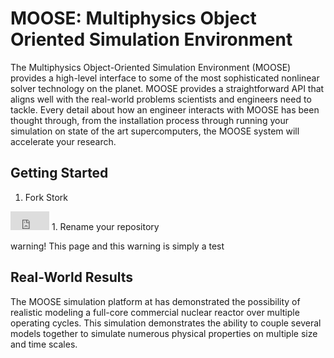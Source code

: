 MOOSE: Multiphysics Object Oriented Simulation Environment
==========================================================
The Multiphysics Object-Oriented Simulation Environment (MOOSE) provides a high-level interface to some of the most sophisticated nonlinear solver technology on the planet. MOOSE provides a straightforward API that aligns well with the real-world problems scientists and engineers need to tackle. Every detail about how an engineer interacts with MOOSE has been thought through, from the installation process through running your simulation on state of the art supercomputers, the MOOSE system will accelerate your research.

<script src="http://ajax.googleapis.com/ajax/libs/jquery/1.10.2/jquery.min.js">
<script>
$.get('test/ex01.e', function(data) { $('div').html(data); });
</script>

Getting Started
---------------
1. Fork Stork
 <iframe src="http://ghbtns.com/github-btn.html?user=idaholab&repo=stork&type=fork" allowtransparency="true" frameborder="0" scrolling="0" width="62" height="30"></iframe>
1. Rename your repository


warning! This page and this warning is simply a test


Real-World Results
------------------
The MOOSE simulation platform at has demonstrated the possibility of realistic modeling a full-core commercial nuclear reactor over multiple operating cycles. This simulation demonstrates the ability to couple several models together to simulate numerous physical properties on multiple size and time scales.

[](http://www.youtube.com/watch?v=4xTfQxpGAI4)



